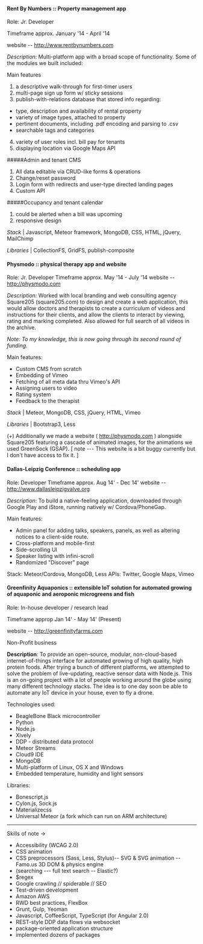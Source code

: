 #### Rent By Numbers :: Property management app

Role: Jr. Developer

Timeframe approx. January '14 - April '14

website -- http://www.rentbynumbers.com

*Description*: Multi-platform app with a broad scope of functionality. Some of the modules we built included:

Main features

1. a descriptive walk-through for first-timer users
2. multi-page sign up form w/ sticky sessions
3. publish-with-relations database that stored info regarding:
  - type, description and availability of rental property
  - variety of image types, attached to property
  - pertinent documents, including .pdf encoding and parsing to .csv
  - searchable tags and categories
4. variety of user roles incl. bill pay for tenants
5. displaying location via Google Maps API

#####Admin and tenant CMS

1. All data editable via CRUD-like forms & operations
2. Change/reset password
3. Login form with redirects and user-type directed landing pages
4. Custom API

#####Occupancy and tenant calendar

1. could be alerted when a bill was upcoming
2. responsive design

*Stack* | Javascript, Meteor framework, MongoDB, CSS, HTML, jQuery, MailChimp

*Libraries* | CollectionFS, GridFS, publish-composite


#### Physmodo :: physical therapy app and website

Role: Jr. Developer
Timeframe approx. May '14 - July '14
website -- http://physmodo.com

*Description*: Worked with local branding and web consulting agency Square205 (square205.com) to design and create a web application, this would allow doctors and therapists to create a curriculum of videos and instructions for their clients, and allow the clients to interact by viewing, rating and marking completed. Also allowed for full search of all videos in the archive. 

*Note: To my knowledge, this is now going through its second round of funding.*

Main features:
- Custom CMS from scratch
- Embedding of Vimeo
- Fetching of all meta data thru Vimeo's API
- Assigning users to video
- Rating system
- Feedback to the therapist

*Stack* | Meteor, MongoDB, CSS, jQuery, HTML, Vimeo

*Libraries* | Bootstrap3, Less

(+) Additionally we made a website ( http://physmodo.com ) alongside Square205 featuring a cascade of animated images, for the animations we used GreenSock (GSAP).
[ note --- This website is a bit buggy currently but I don't have access to fix it. ]


#### Dallas-Leipzig Conference :: scheduling app

Role: Developer
Timeframe approx. Aug 14' - Dec 14'
website -- http://www.dallasleipzigvalve.org

*Description*: To build a native-feeling application, downloaded through Google Play and iStore, running natively w/ Cordova/PhoneGap.

Main features:
- Admin panel for adding talks, speakers, panels, as well as altering notices to a client-side route.
- Cross-platform and mobile-first
- Side-scrolling UI
- Speaker listing with infini-scroll
- Randomized "Discover" page

Stack: Meteor/Cordova, MongoDB, Less
APIs: Twitter, Google Maps, Vimeo


#### Greenfinity Aquaponics :: extensible IoT solution for automated growing of aquaponic and aeroponic microgreens and fish

Role: In-house developer / research lead

Timeframe approp Jan 14' - May 14' (Present)

website -- http://greenfinityfarms.com

Non-Profit business

**Description**: To provide an open-source, modular, non-cloud-based internet-of-things interface for automated growing of high quality, high protein foods. After trying a bunch of different platforms, we attempted to solve the problem of live-updating, reactive sensor data with Node.js. This is an on-going project with a lot of people working around the globe using many different technology stacks. The idea is to one day soon be able to automate any IoT device in your house, even to fly a drone.

Technologies used:
- BeagleBone Black microcontroller
- Python
- Node.js
- Xively
- DDP - distributed data protocol
- Meteor Streams
- Cloud9 IDE
- MongoDB
- Multi-platform of Linux, OS X and Windows
- Embedded temperature, humidity and light sensors

Libraries: 
- Bonescript.js
- Cylon.js, Sock.js
- Materializecss
- Universal Meteor (a fork which can run on ARM architecture)

***

Skills of note ->

- Accessibility (WCAG 2.0)
- CSS animation
- CSS preprocessors (Sass, Less, Stylus)-- SVG & SVG animation
-- Famo.us 3D DOM & physics engine
- (searching --- full text search -- Elastic?)
- $regex
- Google crawling // spiderable // SEO
- Test-driven development
- Amazon AWS
- RWD best practices, FlexBox
- Grunt, Gulp, Yeoman
- Javascript, CoffeeScript, TypeScript (for Angular 2.0)
- REST-style DDP data flows via websocket
- package-oriented application structure
- implemented dozens of packages
